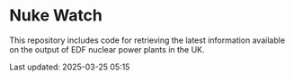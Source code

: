 # Nuke Watch

This repository includes code for retrieving the latest information available on the output of EDF nuclear power plants in the UK.

Last updated: 2025-03-25 05:15